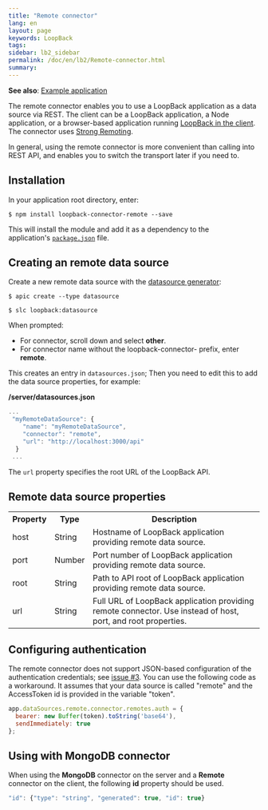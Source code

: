 ```yaml
---
title: "Remote connector"
lang: en
layout: page
keywords: LoopBack
tags:
sidebar: lb2_sidebar
permalink: /doc/en/lb2/Remote-connector.html
summary:
---
```


**See also**: [Example application](https://github.com/strongloop/loopback-example-connector/tree/remote)

The remote connector enables you to use a LoopBack application as a data source via REST.
The client can be a LoopBack application, a Node application, or a browser-based application running [LoopBack in the client](/doc/en/lb2/LoopBack-in-the-client.html).
The connector uses [Strong Remoting](/doc/en/lb2/Strong-Remoting.html).

In general, using the remote connector is more convenient than calling into REST API, and enables you to switch the transport later if you need to.

## Installation

In your application root directory, enter:

```shell
$ npm install loopback-connector-remote --save
```

This will install the module and add it as a dependency to the application's [`package.json`](http://docs.strongloop.com/display/LB/package.json) file.

## Creating an remote data source

Create a new remote data source with the [datasource generator](/doc/en/lb2/Data-source-generator.html):

```shell
$ apic create --type datasource
```

```shell
$ slc loopback:datasource
```

When prompted:

* For connector, scroll down and select **other**.
* For connector name without the loopback-connector- prefix, enter **remote**.

This creates an entry in `datasources.json`; Then you need to edit this to add the data source properties, for example:

**/server/datasources.json**

```javascript
...
 "myRemoteDataSource": {
    "name": "myRemoteDataSource",
    "connector": "remote",
    "url": "http://localhost:3000/api"
  }
 ...
```

The `url` property specifies the root URL of the LoopBack API.

## Remote data source properties

<table>
  <tbody>
    <tr>
      <th>Property</th>
      <th>Type</th>
      <th>Description</th>
    </tr>
    <tr>
      <td>host</td>
      <td>String</td>
      <td>Hostname of <span>LoopBack</span> application <span>providing remote data source.</span></td>
    </tr>
    <tr>
      <td>port</td>
      <td>Number</td>
      <td>Port number of <span>LoopBack</span> application providing remote <span>data source</span>.</td>
    </tr>
    <tr>
      <td>root</td>
      <td>String</td>
      <td>Path to API root of <span>LoopBack application providing remote <span>data source</span>.</span></td>
    </tr>
    <tr>
      <td>url</td>
      <td>String</td>
      <td>Full URL of <span>LoopBack application providing remote connector.
        Use instead of host, port, and root properties.</span>
      </td>
    </tr>
  </tbody>
</table>

## Configuring authentication

The remote connector does not support JSON-based configuration of the authentication credentials; see [issue #3](https://github.com/strongloop/loopback-connector-remote/issues/3).
You can use the following code as a workaround. It assumes that your data source is called "remote" and the AccessToken id is provided in the variable "token".

```javascript
app.dataSources.remote.connector.remotes.auth = {
  bearer: new Buffer(token).toString('base64'),
  sendImmediately: true
};
```

## Using with MongoDB connector

When using the **MongoDB** connector on the server and a **Remote** connector on the client, the following **id** property should be used.

```javascript
"id": {"type": "string", "generated": true, "id": true}
```